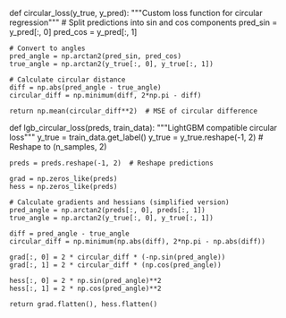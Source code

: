 def circular_loss(y_true, y_pred):
    """Custom loss function for circular regression"""
    # Split predictions into sin and cos components
    pred_sin = y_pred[:, 0]
    pred_cos = y_pred[:, 1]
    
    # Convert to angles
    pred_angle = np.arctan2(pred_sin, pred_cos)
    true_angle = np.arctan2(y_true[:, 0], y_true[:, 1])
    
    # Calculate circular distance
    diff = np.abs(pred_angle - true_angle)
    circular_diff = np.minimum(diff, 2*np.pi - diff)
    
    return np.mean(circular_diff**2)  # MSE of circular difference

def lgb_circular_loss(preds, train_data):
    """LightGBM compatible circular loss"""
    y_true = train_data.get_label()
    y_true = y_true.reshape(-1, 2)  # Reshape to (n_samples, 2)
    
    preds = preds.reshape(-1, 2)  # Reshape predictions
    
    grad = np.zeros_like(preds)
    hess = np.zeros_like(preds)
    
    # Calculate gradients and hessians (simplified version)
    pred_angle = np.arctan2(preds[:, 0], preds[:, 1])
    true_angle = np.arctan2(y_true[:, 0], y_true[:, 1])
    
    diff = pred_angle - true_angle
    circular_diff = np.minimum(np.abs(diff), 2*np.pi - np.abs(diff))
    
    grad[:, 0] = 2 * circular_diff * (-np.sin(pred_angle))
    grad[:, 1] = 2 * circular_diff * (np.cos(pred_angle))
    
    hess[:, 0] = 2 * np.sin(pred_angle)**2
    hess[:, 1] = 2 * np.cos(pred_angle)**2
    
    return grad.flatten(), hess.flatten()
